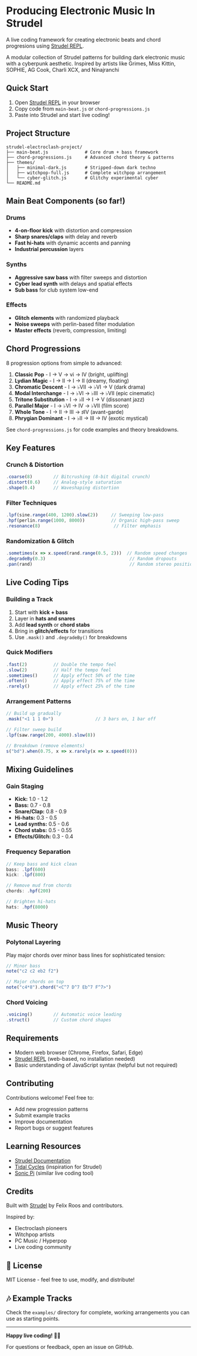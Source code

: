# Producing Electronic Music In Strudel

A live coding framework for creating electronic beats and chord progresions using [Strudel REPL](https://strudel.cc).

A modular collection of Strudel patterns for building dark electronic music with a cyberpunk aesthetic. 
Inspired by artists like Grimes, Miss Kittin, SOPHIE, AG Cook, Charli XCX, and Ninajranchi

## Quick Start

1. Open [Strudel REPL](https://strudel.cc) in your browser
2. Copy code from `main-beat.js` or `chord-progressions.js`
3. Paste into Strudel and start live coding!

## Project Structure

```
strudel-electroclash-project/
├── main-beat.js              # Core drum + bass framework
├── chord-progressions.js     # Advanced chord theory & patterns
├── themes/
│   ├── minimal-dark.js       # Stripped-down dark techno
│   ├── witchpop-full.js      # Complete witchpop arrangement
│   └── cyber-glitch.js       # Glitchy experimental cyber
└── README.md
```

## Main Beat Components (so far!)

### Drums
- **4-on-floor kick** with distortion and compression
- **Sharp snares/claps** with delay and reverb
- **Fast hi-hats** with dynamic accents and panning
- **Industrial percussion** layers

### Synths
- **Aggressive saw bass** with filter sweeps and distortion
- **Cyber lead synth** with delays and spatial effects
- **Sub bass** for club system low-end

### Effects
- **Glitch elements** with randomized playback
- **Noise sweeps** with perlin-based filter modulation
- **Master effects** (reverb, compression, limiting)

## Chord Progressions

8 progression options from simple to advanced:

1. **Classic Pop** - I → V → vi → IV (bright, uplifting)
2. **Lydian Magic** - I → II → I → II (dreamy, floating)
3. **Chromatic Descent** - I → ♭VII → ♭VI → V (dark drama)
4. **Modal Interchange** - I → ♭VI → ♭III → ♭VII (epic cinematic)
5. **Tritone Substitution** - I → ♭II → I → V (dissonant jazz)
6. **Parallel Major** - I → ♭VI → IV → ♭VII (film score)
7. **Whole Tone** - I → II → III → ♯IV (avant-garde)
8. **Phrygian Dominant** - I → ♭II → III → IV (exotic mystical)

See `chord-progressions.js` for code examples and theory breakdowns.

## Key Features

### Crunch & Distortion
```javascript
.coarse(8)        // Bitcrushing (8-bit digital crunch)
.distort(0.6)     // Analog-style saturation
.shape(0.4)       // Waveshaping distortion
```

### Filter Techniques
```javascript
.lpf(sine.range(400, 1200).slow(2))     // Sweeping low-pass
.hpf(perlin.range(1000, 8000))          // Organic high-pass sweep
.resonance(8)                            // Filter emphasis
```

### Randomization & Glitch
```javascript
.sometimes(x => x.speed(rand.range(0.5, 2)))  // Random speed changes
.degradeBy(0.3)                                // Random dropouts
.pan(rand)                                     // Random stereo position
```

## Live Coding Tips

### Building a Track
1. Start with **kick + bass**
2. Layer in **hats and snares**
3. Add **lead synth** or **chord stabs**
4. Bring in **glitch/effects** for transitions
5. Use `.mask()` and `.degradeBy()` for breakdowns

### Quick Modifiers
```javascript
.fast(2)          // Double the tempo feel
.slow(2)          // Half the tempo feel
.sometimes()      // Apply effect 50% of the time
.often()          // Apply effect 75% of the time
.rarely()         // Apply effect 25% of the time
```

### Arrangement Patterns
```javascript
// Build up gradually
.mask("<1 1 1 0>")                // 3 bars on, 1 bar off

// Filter sweep build
.lpf(saw.range(200, 4000).slow(8))

// Breakdown (remove elements)
s("bd").when(0.75, x => x.rarely(x => x.speed(0)))
```

## Mixing Guidelines

### Gain Staging
- **Kick:** 1.0 - 1.2
- **Bass:** 0.7 - 0.8
- **Snare/Clap:** 0.8 - 0.9
- **Hi-hats:** 0.3 - 0.5
- **Lead synths:** 0.5 - 0.6
- **Chord stabs:** 0.5 - 0.55
- **Effects/Glitch:** 0.3 - 0.4

### Frequency Separation
```javascript
// Keep bass and kick clean
bass: .lpf(600)
kick: .lpf(800)

// Remove mud from chords
chords: .hpf(200)

// Brighten hi-hats
hats: .hpf(8000)
```

## Music Theory

### Polytonal Layering
Play major chords over minor bass lines for sophisticated tension:
```javascript
// Minor bass
note("c2 c2 eb2 f2")

// Major chords on top
note("c4*8").chord("<C^7 D^7 Eb^7 F^7>")
```

### Chord Voicing
```javascript
.voicing()        // Automatic voice leading
.struct()         // Custom chord shapes
```

## Requirements

- Modern web browser (Chrome, Firefox, Safari, Edge)
- [Strudel REPL](https://strudel.cc) (web-based, no installation needed)
- Basic understanding of JavaScript syntax (helpful but not required)

## Contributing

Contributions welcome! Feel free to:
- Add new progression patterns
- Submit example tracks
- Improve documentation
- Report bugs or suggest features

## Learning Resources

- [Strudel Documentation](https://strudel.cc/learn/)
- [Tidal Cycles](https://tidalcycles.org/) (inspiration for Strudel)
- [Sonic Pi](https://sonic-pi.net/) (similar live coding tool)

## Credits

Built with [Strudel](https://strudel.cc) by Felix Roos and contributors.

Inspired by:
- Electroclash pioneers 
- Witchpop artists 
- PC Music / Hyperpop 
- Live coding community 

## 📄 License

MIT License - feel free to use, modify, and distribute!

## 🎶 Example Tracks

Check the `examples/` directory for complete, working arrangements you can use as starting points.

---

**Happy live coding! 🎹✨**

For questions or feedback, open an issue on GitHub.
